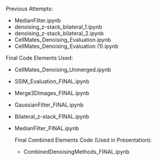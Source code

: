 Previous Attempts:
- MedianFilter.ipynb
- denoising_z-stack_bilateral_1.ipynb
- denoising_z-stack_bilateral_2.ipynb
- CellMates_Denoising_Evaluation.ipynb
- CellMates_Denoising_Evaluation (1).ipynb

Final Code Elements Used:
- CellMates_Denoising_Unmerged.ipynb
- SSIM_Evaluation_FINAL.ipynb
- Merge3DImages_FINAL.ipynb
- GaussianFilter_FINAL.ipynb
- Bilateral_z-stack_FINAL.ipynb
- MedianFilter_FINAL.ipynb

  Final Combined Elements Code (Used in Presentation):
  - CombinedDenoisingMethods_FINAL.ipynb

